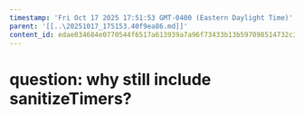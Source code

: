 ```yaml
---
timestamp: 'Fri Oct 17 2025 17:51:53 GMT-0400 (Eastern Daylight Time)'
parent: '[[..\20251017_175153.40f9ea86.md]]'
content_id: edae034684e0770544f6517a613939a7a96f73433b13b597098514732c3c6c11
---
```


# question: why still include sanitizeTimers?
